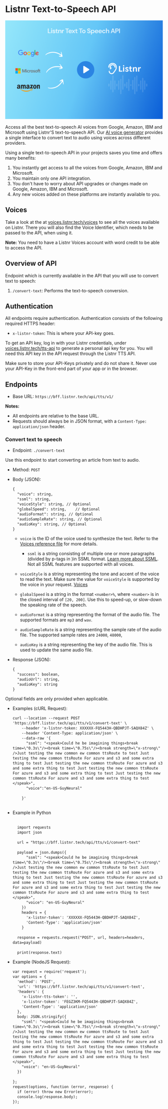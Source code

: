 # Listnr Text-to-Speech API
![](./listnr_tt_api.png)

Access all the best text-to-speech AI voices from Google, Amazon, IBM and Microsoft using Listnr'S text-to-speech API. Our [AI voice generator](https://voices.listnr.tech) provides a single interface to convert text to audio using voices across different providers. 

Using a single text-to-speech API in your projects saves you time and offers many benefits:
1. You instantly get access to all the voices from Google, Amazon, IBM and Microsoft.
2. You maintain only one API integration.
3. You don't have to worry about API upgrades or changes made on Google, Amazon, IBM and Microsoft.
4. Any new voices added on these platforms are instantly available to you.

## Voices
Take a look at the at [voices.listnr.tech/voices](https://voices.listnr.tech/voices) to see all the voices available on Listnr. There you will also find the Voice Identifier, which needs to be passed to the API, when using it.

**Note:** You need to have a Listnr Voices account with word credit to be able to access the API.

## Overview of API

Endpoint which is currently available in the API that you will use to convert text to speech:
1. `/convert-text`: Performs the text-to-speech conversion.
<!-- 2. `/convert-article`: Performs the text-to-speech conversion on an article. Given an URL. -->
<!-- 2. `/voices`: Returns a list of available voices. -->
<!-- 3. `/languages`: Returns a list of available languages. -->

<!-- 2. `/articleStatus`: Lets you know if the conversion is done. -->

<!-- Since the text-to-speech conversion is an asynchronous process, you will first make a `POST` request to the `/convert` endpoint with the text and voice, and then make `GET` requests to the `/articleStatus` endpoint to check if the conversion is done and to get the audio file. -->

<!-- The two endpoints have been described in detail below. -->

<!-- But first, we need authentication! -->

## Authentication

All endpoints require authentication. Authentication consists of the following required HTTPS header:
- `x-listnr-token`: This is where your API-key goes.

To get an API key, log in with your Listnr credentials, under [voices.listnr.tech/tts-api](http://voices.listnr.tech/tts-api) to generate a personal api key for you. You will need this API key in the API request through the Listnr TTS API.

Make sure to store your API-Keys privately and do not share it. Never use your API-Key in the front-end part of your app or in the browser.

## Endpoints

- Base URL: `https://bff.listnr.tech/api/tts/v1/`

**Notes:**
- All endpoints are relative to the base URL.
- Requests should always be in JSON format, with a `Content-Type: application/json` header.

### Convert text to speech

- Endpoint:  `./convert-text`

Use this endpoint to start converting an article from text to audio.

- Method: `POST`

- Body (JSON):
  ```jsonc
  {
    "voice": string,
    "ssml": string,
    "voiceStyle": string, // Optional         
    "globalSpeed": string,    // Optional     
    "audioFormat": string, // Optional 
    "audioSampleRate": string, // Optional
    "audioKey": string, // Optional
  }
  ```

  - `voice` is the ID of the voice used to synthesize the text. Refer to the [Voices reference file](Voices.md) for more details.



    - `ssml` is a string consisting of multiple one or more paragraphs (divided by p-tags in )in SSML format. [Learn more about SSML](https://www.w3.org/TR/speech-synthesis/). Not all SSML features are supported with all voices.

  
  - `voiceStyle` is a string representing the tone and accent of the voice to read the text. Make sure the value for `voiceStyle` is supported by the voice in your request. [Voices](##Voices)

  - `globalSpeed` is a string in the format `<number>%`, where `<number>` is in the closed interval of `[20, 200]`. Use this to speed-up, or slow-down the speaking rate of the speech.

  - `audioFormat` is a string representing the format of the audio file. The supported formats are `mp3` and `wav`.

  - `audioSampleRate` is a string representing the sample rate of the audio file. The supported sample rates are  `24000`, `48000`, 

  - `audioKey` is a string representing the key of the audio file. This is used to update the same audio file.


- Response (JSON):
  ```jsonc
  {
    "success": boolean,
    "audioUrl": string,
    "audioKey": string
  }
  ```
 

Optional fields are only provided when applicable.

- Examples (cURL Request):
  ```ssml with pauses
  curl --location --request POST 'https://bff.listnr.tech/api/tts/v1/convert-text' \
      --header 'x-listnr-token: XXXXXX-FQ5443H-QBDHPJT-SAQX84Z' \
      --header 'Content-Type: application/json' \
      --data-raw '{
        "ssml": "<speak>Could he be imagining things<break time=\"0.3s\"/><break time=\"0.75s\"/><break strength=\"x-strong\" />Just testing the new common ew common ttsRoute to test Just testing the new common ttsRoute For azure and s3 and some extra thing to test Just testing the new common ttsRoute For azure and s3 and some extra thing to test Just testing the new common ttsRoute For azure and s3 and some extra thing to test Just testing the new common ttsRoute For azure and s3 and some extra thing to test </speak>",
        "voice":"en-US-GuyNeural"
          
      }'
      

- Example in Python
  ``` Example (Python Request):
    
    import requests
    import json

    url = "https://bff.listnr.tech/api/tts/v1/convert-text"

    payload = json.dumps({
        "ssml": "<speak>Could he be imagining things<break time=\"0.3s\"/><break time=\"0.75s\"/><break strength=\"x-strong\" />Just testing the new common ew common ttsRoute to test Just testing the new common ttsRoute For azure and s3 and some extra thing to test Just testing the new common ttsRoute For azure and s3 and some extra thing to test Just testing the new common ttsRoute For azure and s3 and some extra thing to test Just testing the new common ttsRoute For azure and s3 and some extra thing to test </speak>",
        "voice": "en-US-GuyNeural"
      })
      headers = {
        'x-listnr-token': 'XXXXXX-FQ5443H-QBDHPJT-SAQX84Z',
        'Content-Type': 'application/json'
      }

    response = requests.request("POST", url, headers=headers, data=payload)

    print(response.text)
  ```
- Example (NodeJS Request):
  ```ssml with pauses
  var request = require('request');
  var options = {
    'method': 'POST',
    'url': 'https://bff.listnr.tech/api/tts/v1/convert-text',
    'headers': {
      'x-listnr-tts-token': '',
      'x-listnr-token': 'FEGZ3KM-FQ5443H-QBDHPJT-SAQX84Z',
      'Content-Type': 'application/json'
    },
    body: JSON.stringify({
      "ssml": "<speak>Could he be imagining things<break time=\"0.3s\"/><break time=\"0.75s\"/><break strength=\"x-strong\" />Just testing the new common ew common ttsRoute to test Just testing the new common ttsRoute For azure and s3 and some extra thing to test Just testing the new common ttsRoute For azure and s3 and some extra thing to test Just testing the new common ttsRoute For azure and s3 and some extra thing to test Just testing the new common ttsRoute For azure and s3 and some extra thing to test </speak>",
      "voice": "en-US-GuyNeural"
    })

  };
  request(options, function (error, response) {
    if (error) throw new Error(error);
    console.log(response.body);
  });
  ```
